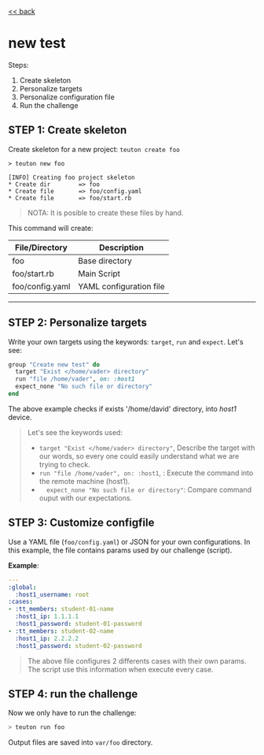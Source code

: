 
[<< back](README.md)

# new test

Steps:
1. Create skeleton
2. Personalize targets
3. Personalize configuration file
4. Run the challenge

## STEP 1: Create skeleton

Create skeleton for a new project: `teuton create foo`

```
> teuton new foo

[INFO] Creating foo project skeleton
* Create dir        => foo
* Create file       => foo/config.yaml
* Create file       => foo/start.rb
```

> NOTA: It is posible to create these files by hand.

This command will create:

| File/Directory  | Description    |
| --------------- | -------------- |
| foo             | Base directory |
| foo/start.rb    | Main Script    |
| foo/config.yaml | YAML configuration file |

---

## STEP 2: Personalize targets

Write your own targets using the keywords: `target`, `run` and `expect`. Let's see:

```ruby
group "Create new test" do
  target "Exist </home/vader> directory"
  run "file /home/vader", on: :host1
  expect_none "No such file or directory"
end
```

The above example checks if exists '/home/david' directory, into *host1* device.

> Let's see the keywords used:
>
> * `target "Exist </home/vader> directory"`, Describe the target with our words, so every one could easily understand what we are trying
to check.
> * `run "file /home/vader", on: :host1`, : Execute the command into the remote machine (host1).
> * `  expect_none "No such file or directory"`: Compare command ouput with our expectations.

## STEP 3: Customize configfile

Use a YAML file (`foo/config.yaml`) or JSON for your own configurations. In this example, the file contains params used by our challenge (script).

**Example**:

```yaml
---
:global:
  :host1_username: root
:cases:
- :tt_members: student-01-name
  :host1_ip: 1.1.1.1
  :host1_password: student-01-password
- :tt_members: student-02-name
  :host1_ip: 2.2.2.2
  :host1_password: student-02-password
```

> The above file configures 2 differents cases with their own params. The script use this information when execute every case.

## STEP 4: run the challenge

Now we only have to run the challenge:

```bash
> teuton run foo
```

Output files are saved into `var/foo` directory.
